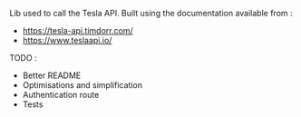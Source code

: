 Lib used to call the Tesla API. Built using the documentation available from :
- https://tesla-api.timdorr.com/
- https://www.teslaapi.io/

TODO : 
- Better README
- Optimisations and simplification
- Authentication route
- Tests
